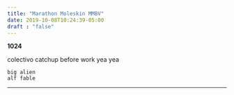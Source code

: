 ```yaml
---
title: "Marathon Moleskin MMBV"
date: 2019-10-08T10:24:39-05:00
draft : "false"
---
```



**1024**

colectivo catchup before work yea yea  

```
big alien
alf fable 
```

___

